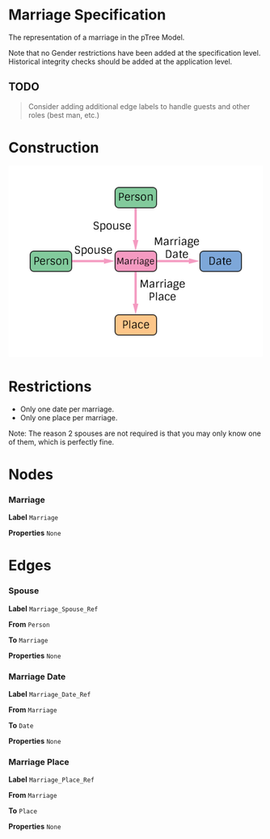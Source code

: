 # Marriage Specification
The representation of a marriage in the pTree Model.

Note that no Gender restrictions have been added at the specification level. Historical integrity checks should be added at the application level.

## TODO
> Consider adding additional edge labels to handle guests and other roles (best man, etc.)

# Construction

![](../img/what/marriage.png)

# Restrictions
* Only one date per marriage.
* Only one place per marriage.

Note: The reason 2 spouses are not required is that you may only know one of them, which is perfectly fine.

# Nodes

### Marriage

**Label** `Marriage`

**Properties**
`None`

# Edges

### Spouse

**Label** `Marriage_Spouse_Ref`

**From** `Person`

**To** `Marriage`

**Properties**
`None`

### Marriage Date

**Label** `Marriage_Date_Ref`

**From** `Marriage`

**To** `Date`

**Properties**
`None`

### Marriage Place

**Label** `Marriage_Place_Ref`

**From** `Marriage`

**To** `Place`

**Properties**
`None`